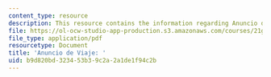 ```yaml
---
content_type: resource
description: This resource contains the information regarding Anuncio de Viaje.
file: https://ol-ocw-studio-app-production.s3.amazonaws.com/courses/21g-702-spanish-ii-spring-2004/b9d820bd323453b39c2a2a1de1f94c2b_MIT21G_702S04_41anunc.pdf
file_type: application/pdf
resourcetype: Document
title: 'Anuncio de Viaje: '
uid: b9d820bd-3234-53b3-9c2a-2a1de1f94c2b
---
```

